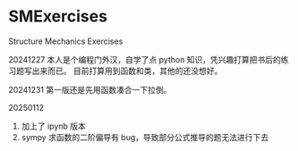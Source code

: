 # SMExercises
Structure Mechanics Exercises

20241227
本人是个编程门外汉，自学了点 python 知识，凭兴趣打算把书后的练习题写出来而已。
目前打算用到函数和类，其他的还没想好。

20241231
第一版还是先用函数凑合一下拉倒。

20250112
1. 加上了 ipynb 版本
2. sympy 求函数的二阶偏导有 bug，导致部分公式推导的题无法进行下去
